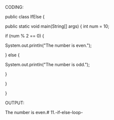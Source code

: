 CODING:

public class IfElse {

public static void main(String[] args) {
int num = 10;

if (num % 2 == 0) {

System.out.println("The number is even.");

} else {

System.out.println("The number is odd.");

}

}

}

OUTPUT:

The number is even.# 11.-if-else-loop-
